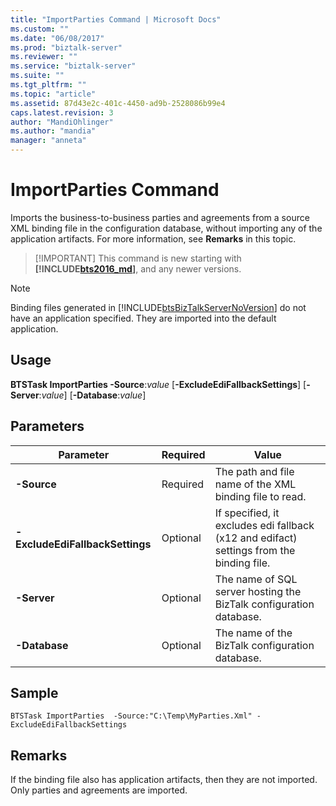 ```yaml
---
title: "ImportParties Command | Microsoft Docs"
ms.custom: ""
ms.date: "06/08/2017"
ms.prod: "biztalk-server"
ms.reviewer: ""
ms.service: "biztalk-server"
ms.suite: ""
ms.tgt_pltfrm: ""
ms.topic: "article"
ms.assetid: 87d43e2c-401c-4450-ad9b-2528086b99e4
caps.latest.revision: 3
author: "MandiOhlinger"
ms.author: "mandia"
manager: "anneta"
---
```

# ImportParties Command
Imports the business-to-business parties and agreements from a source XML binding
  file in the configuration database, without importing any of the application
  artifacts. For more information, see **Remarks** in this topic.  

> [!IMPORTANT] This command is new starting with **[!INCLUDE[bts2016_md](../includes/bts2016-md.md)]**, and any newer versions.
  
> [!NOTE]
>  Binding files generated in [!INCLUDE[btsBizTalkServerNoVersion](../includes/btsbiztalkservernoversion-md.md)] do not have an application specified. They are imported into the default application.  
  
## Usage  
  **BTSTask ImportParties -Source**:*value* [**-ExcludeEdiFallbackSettings**] [**-Server**:*value*] [**-Database**:*value*]
  
## Parameters  
  
|Parameter|Required|Value|  
|---|---|---|  
|**-Source** | Required | The path and file name of the XML binding file to read.|
|**-ExcludeEdiFallbackSettings** | Optional | If specified, it excludes edi fallback (x12 and edifact) settings from the binding file.  |
| **-Server** | Optional | The name of SQL server hosting the BizTalk configuration database. |
| **-Database** | Optional | The name of the BizTalk configuration database. |

## Sample
  `BTSTask ImportParties  -Source:"C:\Temp\MyParties.Xml" -ExcludeEdiFallbackSettings`

## Remarks
If the binding file also has application artifacts, then they are not imported. Only parties and agreements are imported.